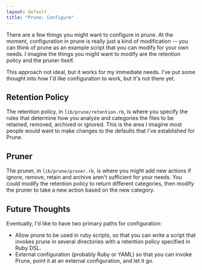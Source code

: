 ```yaml
---
layout: default
title: "Prune: Configure"
---
```


There are a few things you might want to configure in prune. At the moment, configuration in prune is really just a kind of modification -- you can think of prune as an example script that you can modify for your own needs. I imagine the things you might want to modify are the retention policy and the pruner itself.

This approach not ideal, but it works for my immediate needs. I've put some thought into how I'd like configuration to work, but it's not there yet.

## Retention Policy ##

The retention policy, in <code>lib/prune/retention.rb</code>, is where you specify the rules that determine how you analyze and categories the files to be retained, removed, archived or ignored. This is the area I imagine most people would want to make changes to the defaults that I've established for Prune. 

## Pruner ##

The pruner, in <code>lib/prune/pruner.rb</code>, is where you might add new actions if ignore, remove, retain and archive aren't sufficient for your needs. You could modify the retention policy to return different categories, then modify the pruner to take a new action based on the new category.


## Future Thoughts ##

Eventually, I'd like to have two primary paths for configuration:

- Allow prune to be used in ruby scripts, so that you can write a script that invokes prune in several directories with a retention policy specified in Ruby DSL.
- External configuration (probably Ruby or YAML) so that you can invoke Prune, point it at an external configuration, and let it go.